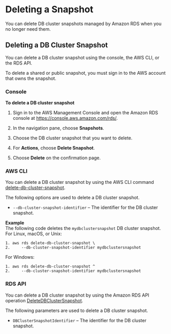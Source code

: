 # Deleting a Snapshot<a name="USER_DeleteSnapshot"></a>

You can delete DB cluster snapshots managed by Amazon RDS when you no longer need them\.

## Deleting a DB Cluster Snapshot<a name="USER_DeleteDBClusterSnapshot"></a>

You can delete a DB cluster snapshot using the console, the AWS CLI, or the RDS API\.

To delete a shared or public snapshot, you must sign in to the AWS account that owns the snapshot\.

### Console<a name="USER_DeleteSnapshot.CON"></a>

**To delete a DB cluster snapshot**

1. Sign in to the AWS Management Console and open the Amazon RDS console at [https://console\.aws\.amazon\.com/rds/](https://console.aws.amazon.com/rds/)\.

1. In the navigation pane, choose **Snapshots**\.

1. Choose the DB cluster snapshot that you want to delete\.

1. For **Actions**, choose **Delete Snapshot**\. 

1. Choose **Delete** on the confirmation page\. 

### AWS CLI<a name="USER_DeleteSnapshot.CLI"></a>

You can delete a DB cluster snapshot by using the AWS CLI command [delete\-db\-cluster\-snapshot](https://docs.aws.amazon.com/cli/latest/reference/rds/delete-db-cluster-snapshot.html)\. 

The following options are used to delete a DB cluster snapshot\. 
+ `--db-cluster-snapshot-identifier` – The identifier for the DB cluster snapshot\. 

**Example**  
The following code deletes the `mydbclustersnapshot` DB cluster snapshot\.   
For Linux, macOS, or Unix:  

```
1. aws rds delete-db-cluster-snapshot \
2.     --db-cluster-snapshot-identifier mydbclustersnapshot
```
For Windows:  

```
1. aws rds delete-db-cluster-snapshot ^
2.     --db-cluster-snapshot-identifier mydbclustersnapshot
```

### RDS API<a name="USER_DeleteSnapshot.API"></a>

You can delete a DB cluster snapshot by using the Amazon RDS API operation [DeleteDBClusterSnapshot](https://docs.aws.amazon.com/AmazonRDS/latest/APIReference/API_DeleteDBClusterSnapshot.html)\. 

The following parameters are used to delete a DB cluster snapshot\. 
+ `DBClusterSnapshotIdentifier` – The identifier for the DB cluster snapshot\. 